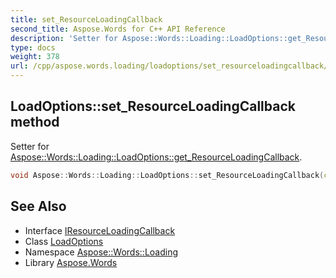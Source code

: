 ```yaml
---
title: set_ResourceLoadingCallback
second_title: Aspose.Words for C++ API Reference
description: 'Setter for Aspose::Words::Loading::LoadOptions::get_ResourceLoadingCallback.'
type: docs
weight: 378
url: /cpp/aspose.words.loading/loadoptions/set_resourceloadingcallback/
---
```

## LoadOptions::set_ResourceLoadingCallback method


Setter for [Aspose::Words::Loading::LoadOptions::get_ResourceLoadingCallback](../get_resourceloadingcallback/).

```cpp
void Aspose::Words::Loading::LoadOptions::set_ResourceLoadingCallback(const System::SharedPtr<Aspose::Words::Loading::IResourceLoadingCallback> &value)
```

## See Also

* Interface [IResourceLoadingCallback](../../iresourceloadingcallback/)
* Class [LoadOptions](../)
* Namespace [Aspose::Words::Loading](../../)
* Library [Aspose.Words](../../../)
